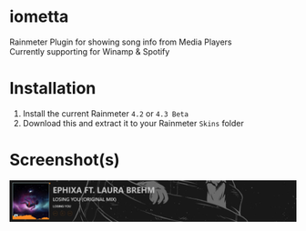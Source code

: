 # iometta
Rainmeter Plugin for showing song info from Media Players<br/>
Currently supporting for Winamp & Spotify

# Installation
1. Install the current Rainmeter ```4.2``` or ```4.3 Beta```
2. Download this and extract it to your Rainmeter ```Skins``` folder

# Screenshot(s)
![iometta](https://github.com/aircatcher/iometta/blob/master/screenshots/main.png)
